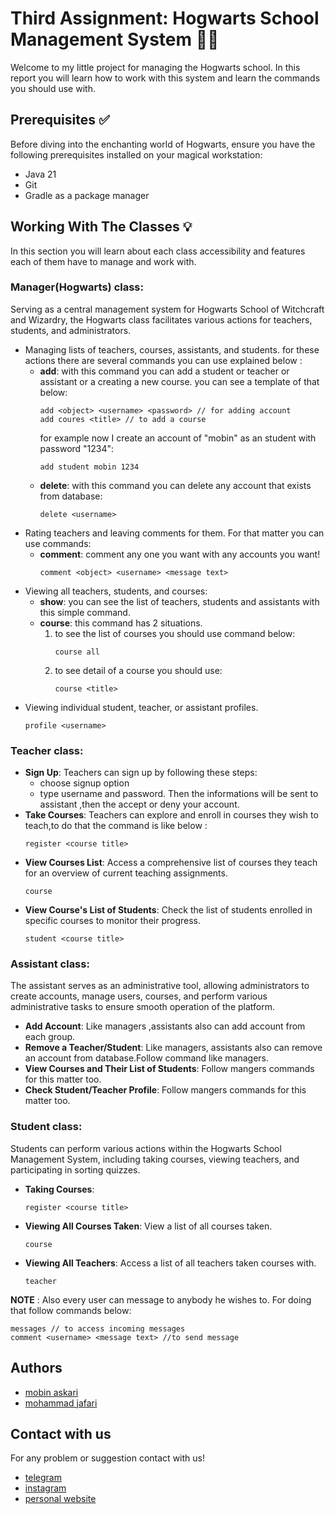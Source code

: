 # Third Assignment: Hogwarts School Management System 🧙‍♂️

Welcome to my little project for managing the Hogwarts school. In this report you will learn how to work 
with this system and learn the commands you should use with.

## Prerequisites ✅

Before diving into the enchanting world of Hogwarts, ensure you have the following prerequisites installed on your magical workstation:

- Java 21
- Git
- Gradle as a package manager

## Working With The Classes 💡

In this section you will learn about each class accessibility and features each of them have
to manage and work with.

### Manager(Hogwarts) class:

Serving as a central management system for Hogwarts School of Witchcraft and Wizardry, the Hogwarts class facilitates various actions for teachers, students, and administrators.

- Managing lists of teachers, courses, assistants, and students. for these actions there are several commands you can use explained below :
  - **add**: with this command you can add a student or teacher or assistant or a creating a new course. you can see a template of that below:
    ```
    add <object> <username> <password> // for adding account
    add coures <title> // to add a course
    ```
    for example now I create an account of "mobin" as an student with password "1234":
    ```
    add student mobin 1234
    ```
  - **delete**: with this command you can delete any account that exists from database:
    ```
    delete <username>
    ```
- Rating teachers and leaving comments for them. For that matter you can use commands:
  - **comment**: comment any one you want with any accounts you want!
    ```
    comment <object> <username> <message text> 
    ```
- Viewing all teachers, students, and courses:
  - **show**: you can see the list of teachers, students and assistants with this simple command.
  - **course**: this command has 2 situations. 
    1) to see the list of courses you should use command below:
       ```
       course all
       ```
    2) to see detail of a course you should use:
       ```
       course <title>
       ```
- Viewing individual student, teacher, or assistant profiles.
    ```
    profile <username>
    ```

### Teacher class:

- **Sign Up**: Teachers can sign up by following these steps:
  - choose signup option 
  - type username and password. Then the informations will be sent to assistant ,then the accept or deny your account.  
- **Take Courses**: Teachers can explore and enroll in courses they wish to teach,to do that the command is like below :
    ```
    register <course title>
    ```
- **View Courses List**: Access a comprehensive list of courses they teach for an overview of current teaching assignments.
    ```
    course
    ```
- **View Course's List of Students**: Check the list of students enrolled in specific courses to monitor their progress.
    ```
    student <course title>
    ```
### Assistant class:

The assistant serves as an administrative tool, allowing administrators to create accounts, manage users, courses, and perform various administrative tasks to ensure smooth operation of the platform.

- **Add Account**: Like managers ,assistants also can add account from each group.
- **Remove a Teacher/Student**: Like managers, assistants also can remove an account from database.Follow command like managers.
- **View Courses and Their List of Students**: Follow mangers commands for this matter too.
- **Check Student/Teacher Profile**: Follow mangers commands for this matter too.

### Student class:

Students can perform various actions within the Hogwarts School Management System, including taking courses, viewing teachers, and participating in sorting quizzes.

- **Taking Courses**: 
    ```
    register <course title>
    ```
- **Viewing All Courses Taken**: View a list of all courses taken.
    ```
    course
    ```

- **Viewing All Teachers**: Access a list of all teachers taken courses with.
    ```
    teacher
    ```
**NOTE** : Also every user can message to anybody he wishes to. For doing that follow commands below:
```
messages // to access incoming messages
comment <username> <message text> //to send message
```
## Authors

* [mobin askari](blahblah.com)
* [mohammad jafari](blahblah.com)

## Contact with us
For any problem or suggestion contact with us!
* [telegram](https://t.me/mobin_ask)
* [instagram](https://t.me/mobin_ask)
* [personal website](https://t.me/mobin_ask)


